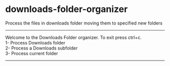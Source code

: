 # downloads-folder-organizer
Process the files in downloads folder moving them to specified new folders

*******************************************************************  
 Welcome to the Downloads Folder organizer. To exit press ctrl+c.  
 1- Process Downloads folder  
 2- Process a Downloads subfolder  
 3- Process current folder  
*******************************************************************  
